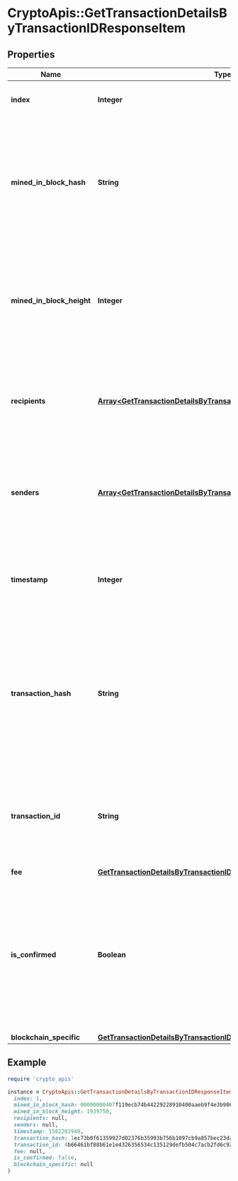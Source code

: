 # CryptoApis::GetTransactionDetailsByTransactionIDResponseItem

## Properties

| Name | Type | Description | Notes |
| ---- | ---- | ----------- | ----- |
| **index** | **Integer** | Represents the index position of the transaction in the specific block. |  |
| **mined_in_block_hash** | **String** | Represents the hash of the block where this transaction was mined/confirmed for first time. The hash is defined as a cryptographic digital fingerprint made by hashing the block header twice through the SHA256 algorithm. | [optional] |
| **mined_in_block_height** | **Integer** | Represents the hight of the block where this transaction was mined/confirmed for first time. The height is defined as the number of blocks in the blockchain preceding this specific block. | [optional] |
| **recipients** | [**Array&lt;GetTransactionDetailsByTransactionIDResponseItemRecipients&gt;**](GetTransactionDetailsByTransactionIDResponseItemRecipients.md) | Represents a list of recipient addresses with the respective amounts. In account-based protocols like Ethereum there is only one address in this list. |  |
| **senders** | [**Array&lt;GetTransactionDetailsByTransactionIDResponseItemSenders&gt;**](GetTransactionDetailsByTransactionIDResponseItemSenders.md) | Represents a list of sender addresses with the respective amounts. In account-based protocols like Ethereum there is only one address in this list. |  |
| **timestamp** | **Integer** | Defines the exact date/time in Unix Timestamp when this transaction was mined, confirmed or first seen in Mempool, if it is unconfirmed. |  |
| **transaction_hash** | **String** | Represents the same as &#x60;transactionId&#x60; for account-based protocols like Ethereum, while it could be different in UTXO-based protocols like Bitcoin. E.g., in UTXO-based protocols &#x60;hash&#x60; is different from &#x60;transactionId&#x60; for SegWit transactions. |  |
| **transaction_id** | **String** | Represents the unique identifier of a transaction, i.e. it could be &#x60;transactionId&#x60; in UTXO-based protocols like Bitcoin, and transaction &#x60;hash&#x60; in Ethereum blockchain. |  |
| **fee** | [**GetTransactionDetailsByTransactionIDResponseItemFee**](GetTransactionDetailsByTransactionIDResponseItemFee.md) |  |  |
| **is_confirmed** | **Boolean** | Defines whether the transaction is mined/confirmed or not. If it is \&quot;false\&quot;, it means the transaction is still in the Mempool waiting to be included in a block. Value \&quot;true\&quot; means that this transaction is already confirmed and included in a block. |  |
| **blockchain_specific** | [**GetTransactionDetailsByTransactionIDResponseItemBlockchainSpecific**](GetTransactionDetailsByTransactionIDResponseItemBlockchainSpecific.md) |  |  |

## Example

```ruby
require 'crypto_apis'

instance = CryptoApis::GetTransactionDetailsByTransactionIDResponseItem.new(
  index: 1,
  mined_in_block_hash: 00000000407f119ecb74b44229228910400aaeb9f4e3b9869955b85a53e9b7db,
  mined_in_block_height: 1939750,
  recipients: null,
  senders: null,
  timestamp: 1582202940,
  transaction_hash: 1ec73b0f61359927d02376b35993b756b1097cb9a857bec23da4c98c4977d2b2,
  transaction_id: 4b66461bf88b61e1e4326356534c135129defb504c7acb2fd6c92697d79eb250,
  fee: null,
  is_confirmed: false,
  blockchain_specific: null
)
```

